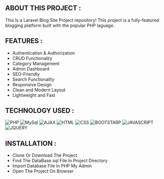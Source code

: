 ## ABOUT THIS PROJECT :

This Is a Laravel Blog Site Project repository! 
This project is a fully-featured blogging platform built with the popular PHP laguage. 

## FEATURES :

- Authentication & Authorization
- CRUD Functionality
- Category Management
- Admin Dashboard
- SEO-Friendly
- Search Functionality
- Responsive Design
- Clean and Modern Layout
- Lightweight and Fast

## TECHNOLOGY USED :

![PHP](https://img.shields.io/badge/PHP-blue?style=for-the-badge)
![MySql](https://img.shields.io/badge/MySql-blue?style=for-the-badge)
![AJAX](https://img.shields.io/badge/AJAX-black?style=for-the-badge)
![HTML](https://img.shields.io/badge/HTML-red?style=for-the-badge)
![CSS](https://img.shields.io/badge/CSS-blue?style=for-the-badge)
![BOOTSTARP](https://img.shields.io/badge/BOOTSTARP-purple?style=for-the-badge)
![JAVASCRIPT](https://img.shields.io/badge/JAVASCRIPT-yellow?style=for-the-badge)
![JQUERY](https://img.shields.io/badge/JQUERY-black?style=for-the-badge)

## INSTALLATION :

- Clone Or Download The Project
- Find The DataBase.sql File In Project Directory
- Import Database File In PHP My Admin
- Open The Project On Browser
  
